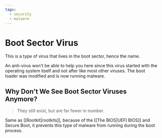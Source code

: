 ```yaml
---
tags:
  - security
  - malware
---
```

# Boot Sector Virus

This is a type of virus that lives in the boot sector, hence the name.

An anti-virus won't be able to help you here since this virus started with the operating system itself and not after like most other viruses. The boot loader was modified and is now running malware.

## Why Don't We See Boot Sector Viruses Anymore?

>They still exist, but are far fewer in number.

Same as [[Rootkit|rootkits]], because of the [[The BIOS|UEFI BIOS]] and Secure Boot, it prevents this type of malware from running during the boot process.
